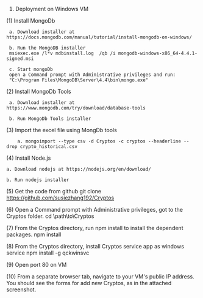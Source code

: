 1. Deployment on Windows VM
 
 (1) Install MongoDb
     
	 a. Download installer at https://docs.mongodb.com/manual/tutorial/install-mongodb-on-windows/
	 	 
	 b. Run the MongoDB installer
	 msiexec.exe /l*v mdbinstall.log  /qb /i mongodb-windows-x86_64-4.4.1-signed.msi
	 
	 c. Start mongoDb 
	 open a Command prompt with Administrative privileges and run:
	 "C:\Program Files\MongoDB\Server\4.4\bin\mongo.exe"

(2) Install MongoDb Tools
     
	 a. Download installer at https://www.mongodb.com/try/download/database-tools

	 b. Run MongoDb Tools installer

(3) Import the excel file using MongDb tools

    	a. mongoimport --type csv -d Cryptos -c cryptos --headerline --drop crypto_historical.csv
	 
(4) Install Node.js

    a. Download nodejs at https://nodejs.org/en/download/
	
	b. Run nodejs installer
	
(5) Get the code from github
    git clone https://github.com/susiezhang192/Cryptos

(6) Open a Command prompt with Administrative privileges, got to the Cryptos folder.
    cd \path\to\Cryptos
	
(7) From the Cryptos directory, run npm install to install the dependent packages.
    npm install
	
(8) From the Cryptos directory, install Cryptos service app as windows service
    npm install -g qckwinsvc

(9) Open port 80 on VM	

(10) From a separate browser tab, navigate to your VM's public IP address.
    You should see the forms for add new Cryptos, as in the attached screenshot.
